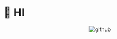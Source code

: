 # 🍻 HI

<div align="center">

![github](https://github-readme-stats.vercel.app/api?username=lod61)
</div>
